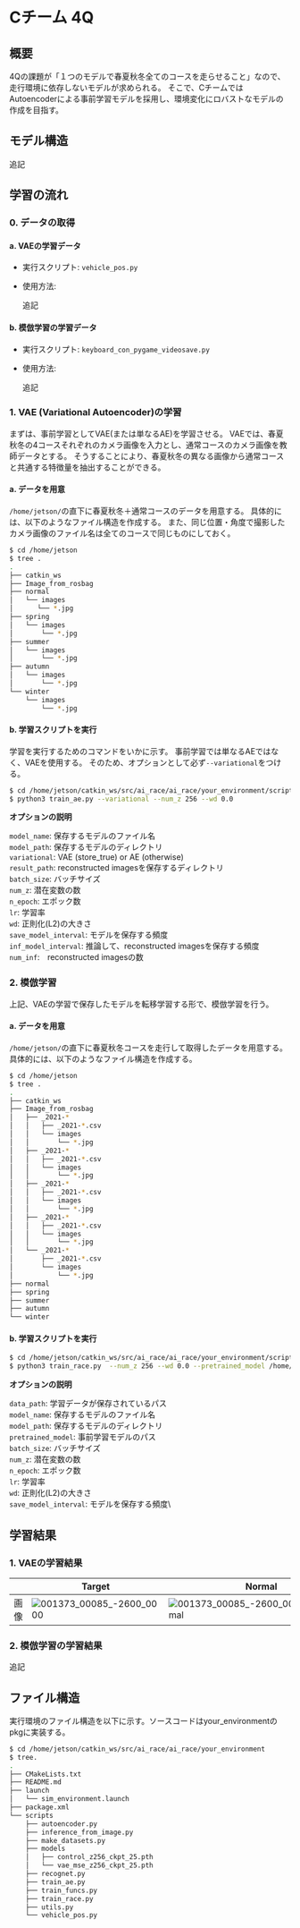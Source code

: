 # Cチーム 4Q

## 概要

4Qの課題が「１つのモデルで春夏秋冬全てのコースを走らせること」なので、走行環境に依存しないモデルが求められる。
そこで、CチームではAutoencoderによる事前学習モデルを採用し、環境変化にロバストなモデルの作成を目指す。

## モデル構造

追記

## 学習の流れ

### 0. データの取得

#### a. VAEの学習データ

* 実行スクリプト: `vehicle_pos.py`

* 使用方法:

  追記

#### b. 模倣学習の学習データ

* 実行スクリプト: `keyboard_con_pygame_videosave.py`

* 使用方法:

  追記

### 1. VAE (Variational Autoencoder)の学習

まずは、事前学習としてVAE(または単なるAE)を学習させる。
VAEでは、春夏秋冬の4コースそれぞれのカメラ画像を入力とし、通常コースのカメラ画像を教師データとする。
そうすることにより、春夏秋冬の異なる画像から通常コースと共通する特徴量を抽出することができる。

#### a. データを用意

`/home/jetson/`の直下に春夏秋冬＋通常コースのデータを用意する。
具体的には、以下のようなファイル構造を作成する。
また、同じ位置・角度で撮影したカメラ画像のファイル名は全てのコースで同じものにしておく。

```bash
$ cd /home/jetson
$ tree .
.
├── catkin_ws
├── Image_from_rosbag
├── normal
│   └── images
│      └── *.jpg
├── spring
│   └── images
│       └── *.jpg
├── summer
│   └── images
│       └── *.jpg
├── autumn
│   └── images
│       └── *.jpg
└── winter
    └── images
        └── *.jpg
```

#### b. 学習スクリプトを実行

学習を実行するためのコマンドをいかに示す。
事前学習では単なるAEではなく、VAEを使用する。
そのため、オプションとして必ず`--variational`をつける。

```bash
$ cd /home/jetson/catkin_ws/src/ai_race/ai_race/your_environment/scripts
$ python3 train_ae.py --variational --num_z 256 --wd 0.0
```

**オプションの説明**

`model_name`: 保存するモデルのファイル名\
`model_path`: 保存するモデルのディレクトリ\
`variational`: VAE (store_true) or AE (otherwise)\
`result_path`: reconstructed imagesを保存するディレクトリ\
`batch_size`: バッチサイズ\
`num_z`: 潜在変数の数\
`n_epoch`: エポック数\
`lr`: 学習率\
`wd`: 正則化(L2)の大きさ\
`save_model_interval`: モデルを保存する頻度\
`inf_model_interval`: 推論して、reconstructed imagesを保存する頻度\
`num_inf`:　reconstructed imagesの数

### 2. 模倣学習

上記、VAEの学習で保存したモデルを転移学習する形で、模倣学習を行う。

#### a. データを用意

`/home/jetson/`の直下に春夏秋冬コースを走行して取得したデータを用意する。
具体的には、以下のようなファイル構造を作成する。

```bash
$ cd /home/jetson
$ tree .
.
├── catkin_ws
├── Image_from_rosbag
│   ├── _2021-*
│   │   ├── _2021-*.csv
│   │   └── images
│   │       └── *.jpg
│   ├── _2021-*
│   │   ├── _2021-*.csv
│   │   └── images
│   │       └── *.jpg
│   ├── _2021-*
│   │   ├── _2021-*.csv
│   │   └── images
│   │       └── *.jpg
│   ├── _2021-*
│   │   ├── _2021-*.csv
│   │   └── images
│   │       └── *.jpg
│   └── _2021-*
│       ├── _2021-*.csv
│       └── images
│           └── *.jpg
├── normal
├── spring
├── summer
├── autumn
└── winter
```

#### b. 学習スクリプトを実行

```bash
$ cd /home/jetson/catkin_ws/src/ai_race/ai_race/your_environment/scripts
$ python3 train_race.py  --num_z 256 --wd 0.0 --pretrained_model /home/jetson/ai_race/ai_race/your_environment/scripts/models/vae_mse_z256_ckpt_25.pth
```

**オプションの説明**

`data_path`: 学習データが保存されているパス\
`model_name`: 保存するモデルのファイル名\
`model_path`: 保存するモデルのディレクトリ\
`pretrained_model`: 事前学習モデルのパス\
`batch_size`: バッチサイズ\
`num_z`: 潜在変数の数\
`n_epoch`: エポック数\
`lr`: 学習率\
`wd`: 正則化(L2)の大きさ\
`save_model_interval`: モデルを保存する頻度\

## 学習結果

### 1. VAEの学習結果

|     | Target | Normal | Spring | Summer | Autumn | Winter |
| --- | --- | --- | --- | --- | --- | --- |
| 画像 | ![001373_00085_-2600_0000](https://user-images.githubusercontent.com/52629908/111936268-ac33b080-8b08-11eb-8ef4-6d44f73ec076.jpg) | ![001373_00085_-2600_0000_pred_normal](https://user-images.githubusercontent.com/52629908/111936350-d4231400-8b08-11eb-8718-14e9d69662a6.jpg) | ![001373_00085_-2600_0000_pred_spring](https://user-images.githubusercontent.com/52629908/111936389-e735e400-8b08-11eb-9700-1dc9d81343b3.jpg) | ![001373_00085_-2600_0000_pred_summer](https://user-images.githubusercontent.com/52629908/111936413-f157e280-8b08-11eb-9198-1c11a1b2880e.jpg) | ![001373_00085_-2600_0000_pred_autumn](https://user-images.githubusercontent.com/52629908/111936415-f2890f80-8b08-11eb-8612-5bfee0bcd944.jpg) | ![001373_00085_-2600_0000_pred_winter](https://user-images.githubusercontent.com/52629908/111936410-f0bf4c00-8b08-11eb-8cc1-b9370bda9629.jpg) |


### 2. 模倣学習の学習結果

追記

## ファイル構造

実行環境のファイル構造を以下に示す。ソースコードはyour_environmentのpkgに実装する。

```bash
$ cd /home/jetson/catkin_ws/src/ai_race/ai_race/your_environment
$ tree.
.
├── CMakeLists.txt
├── README.md
├── launch
│   └── sim_environment.launch
├── package.xml
└── scripts
    ├── autoencoder.py
    ├── inference_from_image.py
    ├── make_datasets.py
    ├── models
    │   ├── control_z256_ckpt_25.pth
    │   └── vae_mse_z256_ckpt_25.pth
    ├── recognet.py
    ├── train_ae.py
    ├── train_funcs.py
    ├── train_race.py
    ├── utils.py
    └── vehicle_pos.py
```
